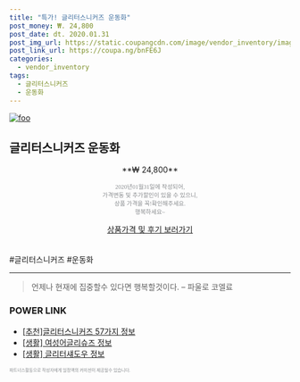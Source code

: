 ```yaml
--- 
title: "특가! 글리터스니커즈 운동화" 
post_money: ₩. 24,800 
post_date: dt. 2020.01.31 
post_img_url: https://static.coupangcdn.com/image/vendor_inventory/images/2018/08/16/23/5/b3810cd7-16b2-4fe5-bc4e-ead15c83cd70.jpg 
post_link_url: https://coupa.ng/bnFE6J 
categories: 
  - vendor_inventory 
tags: 
  - 글리터스니커즈 
  - 운동화 
--- 
```

[![foo](https://static.coupangcdn.com/image/vendor_inventory/images/2018/08/16/23/5/b3810cd7-16b2-4fe5-bc4e-ead15c83cd70.jpg)](https://coupa.ng/bnFE6J) 

## 글리터스니커즈 운동화 
<p style="text-align: center;">**₩ 24,800**</p> 
<p style="text-align: center;"><span style="color: #898c8f; font-family: Georgia,Times,serif; font-size: 0.75em;">2020년01월31일에 작성되어, <br>가격변동 및 추가할인이 있을 수 있으니,<br> 상품 가격을 꼭!확인해주세요.<br>행복하세요~</span> 
</p>	 
<div markdown="0" style="text-align: center;"><a href="https://coupa.ng/bnFE6J" class="btn btn--success">상품가격 및 후기 보러가기</a></div> 
<br><br> 
  #글리터스니커즈 #운동화 
<hr> 

> 언제나 현재에 집중할수 있다면 행복할것이다. – 파울로 코엘료 


### POWER LINK

* <a href="https://blog.naver.com/fasyy4321/221790837206" target="_blank">[추천]글리터스니커즈 57가지 정보</a>
* <a href="https://blog.naver.com/santokki14/221770022868" target="_blank"> [생활] 여성어글리슈즈 정보 </a>
* <a href="https://blog.naver.com/sakai111/221766339975" target="_blank"> [생활] 글리터섀도우 정보 </a>

<span style="color: #898c8f; font-family: Georgia,Times,serif; font-size: 0.55em;">파트너스활동으로 작성자에게 일정액의 커미션이 제공될수 있습니다.</span> 
